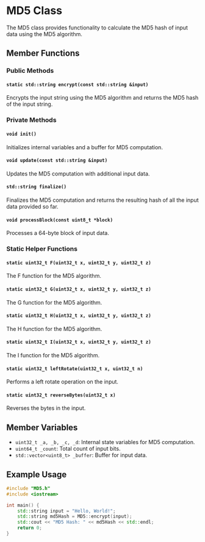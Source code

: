 # MD5 Class

The MD5 class provides functionality to calculate the MD5 hash of input data using the MD5 algorithm.

## Member Functions

### Public Methods

#### `static std::string encrypt(const std::string &input)`

Encrypts the input string using the MD5 algorithm and returns the MD5 hash of the input string.

### Private Methods

#### `void init()`

Initializes internal variables and a buffer for MD5 computation.

#### `void update(const std::string &input)`

Updates the MD5 computation with additional input data.

#### `std::string finalize()`

Finalizes the MD5 computation and returns the resulting hash of all the input data provided so far.

#### `void processBlock(const uint8_t *block)`

Processes a 64-byte block of input data.

### Static Helper Functions

#### `static uint32_t F(uint32_t x, uint32_t y, uint32_t z)`

The F function for the MD5 algorithm.

#### `static uint32_t G(uint32_t x, uint32_t y, uint32_t z)`

The G function for the MD5 algorithm.

#### `static uint32_t H(uint32_t x, uint32_t y, uint32_t z)`

The H function for the MD5 algorithm.

#### `static uint32_t I(uint32_t x, uint32_t y, uint32_t z)`

The I function for the MD5 algorithm.

#### `static uint32_t leftRotate(uint32_t x, uint32_t n)`

Performs a left rotate operation on the input.

#### `static uint32_t reverseBytes(uint32_t x)`

Reverses the bytes in the input.

## Member Variables

- `uint32_t _a, _b, _c, _d`: Internal state variables for MD5 computation.
- `uint64_t _count`: Total count of input bits.
- `std::vector<uint8_t> _buffer`: Buffer for input data.

## Example Usage

```cpp
#include "MD5.h"
#include <iostream>

int main() {
    std::string input = "Hello, World!";
    std::string md5Hash = MD5::encrypt(input);
    std::cout << "MD5 Hash: " << md5Hash << std::endl;
    return 0;
}
```
